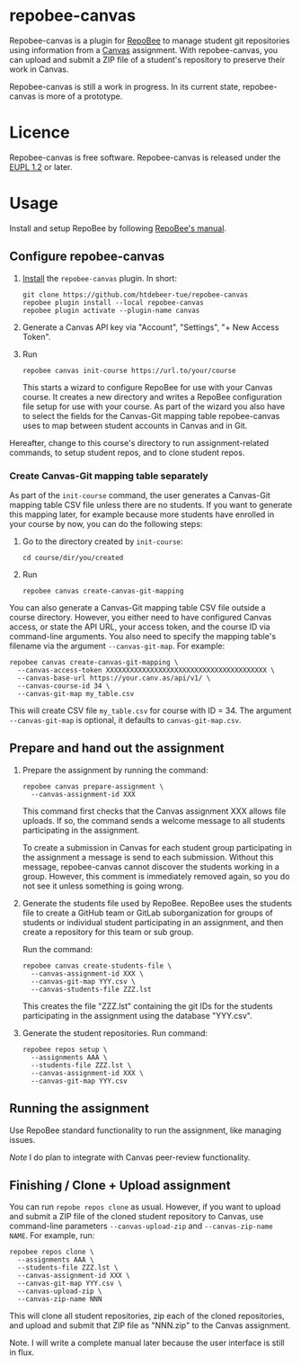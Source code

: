 # repobee-canvas

Repobee-canvas is a plugin for [RepoBee](https://github.com/repobee/repobee) to manage student git repositories using information from a 
[Canvas](https://www.instructure.com/canvas) assignment. With repobee-canvas,
you can upload and submit a ZIP file of a student's repository to preserve
their work in Canvas.

Repobee-canvas is still a work in progress. In its current state,
repobee-canvas is more of a prototype.

# Licence

Repobee-canvas is free software. Repobee-canvas is released under the [EUPL
1.2](https://joinup.ec.europa.eu/collection/eupl/eupl-text-eupl-12) or later.

# Usage

Install and setup RepoBee by following [RepoBee's
manual](https://docs.repobee.org/en/stable/index.html). 

## Configure repobee-canvas

1.  [Install](https://docs.repobee.org/en/stable/plugins.html#installing-plugins-the-install-action)
    the `repobee-canvas` plugin. In short:

    ```
    git clone https://github.com/htdebeer-tue/repobee-canvas
    repobee plugin install --local repobee-canvas
    repobee plugin activate --plugin-name canvas
    ```

2.  Generate a Canvas API key via "Account", "Settings", "+ New Access Token".

3.  Run 

    ```
    repobee canvas init-course https://url.to/your/course
    ```

    This starts a wizard to configure RepoBee for use with your Canvas course.
    It creates a new directory and writes a RepoBee configuration file setup
    for use with your course. As part of the wizard you also have to select
    the fields for the Canvas-Git mapping table repobee-canvas uses to map
    between student accounts in Canvas and in Git.

Hereafter, change to this course's directory to run assignment-related
commands, to setup student repos, and to clone student repos.

### Create Canvas-Git mapping table separately

As part of the `init-course` command, the user generates a Canvas-Git mapping
table CSV file unless there are no students. If you want to generate this
mapping later, for example because more students have enrolled in your course
by now, you can do the following steps:

1.  Go to the directory created by `init-course`:

    ```
    cd course/dir/you/created
    ```

2.  Run

    ```
    repobee canvas create-canvas-git-mapping
    ```

You can also generate a Canvas-Git mapping table CSV file outside a course
directory. However, you either need to have configured Canvas access, or state
the API URL, your access token, and the course ID via command-line arguments.
You also need to specify the mapping table's filename via the argument
`--canvas-git-map`. For example:

```
repobee canvas create-canvas-git-mapping \
  --canvas-access-token XXXXXXXXXXXXXXXXXXXXXXXXXXXXXXXXXXXXXXXX \
  --canvas-base-url https://your.canv.as/api/v1/ \
  --canvas-course-id 34 \
  --canvas-git-map my_table.csv
```

This will create CSV file `my_table.csv` for course with ID = 34. The argument
`--canvas-git-map` is optional, it defaults to `canvas-git-map.csv`.
    

## Prepare and hand out the assignment

1.  Prepare the assignment by running the command:

    ```
    repobee canvas prepare-assignment \
      --canvas-assignment-id XXX
    ```

    This command first checks that the Canvas assignment XXX allows file
    uploads. If so, the command sends a welcome message to all students
    participating in the assignment. 

    To create a submission in Canvas for each student group participating in
    the assignment a message is send to each submission. Without this message,
    repobee-canvas cannot discover the students working in a group. However,
    this comment is immediately removed again, so you do not see it unless
    something is going wrong.

2.  Generate the students file used by RepoBee. RepoBee uses the students file
    to create a GitHub team or GitLab suborganization for groups of students
    or individual student participating in an assignment, and then create a
    repository for this team or sub group. 

    Run the command:

    ```
    repobee canvas create-students-file \
      --canvas-assignment-id XXX \
      --canvas-git-map YYY.csv \
      --canvas-students-file ZZZ.lst
    ``` 

    This creates the file "ZZZ.lst" containing the git IDs for the students
    participating in the assignment using the database "YYY.csv".
    
3.  Generate the student repositories. Run command:

    ```
    repobee repos setup \
      --assignments AAA \
      --students-file ZZZ.lst \
      --canvas-assignment-id XXX \
      --canvas-git-map YYY.csv
    ```

## Running the assignment

Use RepoBee standard functionality to run the assignment, like managing issues. 

*Note* I do plan to integrate with Canvas peer-review functionality.

## Finishing  /  Clone + Upload assignment 

You can run `repobe repos clone` as usual. However, if you want to upload and
submit a ZIP file of the cloned student repository to Canvas, use command-line
parameters `--canvas-upload-zip` and `--canvas-zip-name NAME`. For example,
run:

```
repobee repos clone \
  --assignments AAA \
  --students-file ZZZ.lst \
  --canvas-assignment-id XXX \
  --canvas-git-map YYY.csv \
  --canvas-upload-zip \
  --canvas-zip-name NNN
``` 

This will clone all student repositories, zip each of the cloned repositories,
and upload and submit that ZIP file as "NNN.zip" to the Canvas assignment.


Note. I will write a complete manual later because the user interface is still
in flux.

